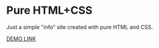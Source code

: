 # Pure HTML+CSS
 Just a simple "info" site created with pure HTML and CSS.

<a href="https://nivziv.github.io/Pure-HTML-CSS/">DEMO LINK</a>

